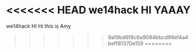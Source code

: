 <<<<<<< HEAD
we14hack HI YAAAY
=======
we14hack HI 
Hi this is Amy
>>>>>>> 9a19bd6f8c6a9084bbcd99ef4a4beff81370e159
========

